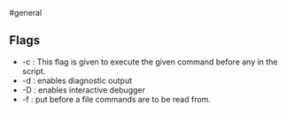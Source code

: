 #general

## Flags
* -c : This flag is given to execute the given command before any in the script.
* -d : enables diagnostic output
* -D : enables interactive debugger
* -f : put before a file commands are to be read from. 
